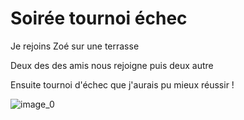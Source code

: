 # Soirée tournoi échec 
Je rejoins Zoé sur une terrasse

Deux des des amis nous rejoigne puis deux autre 

Ensuite tournoi d'échec que j'aurais pu mieux réussir !

![image_0](images/image_145.jpg)